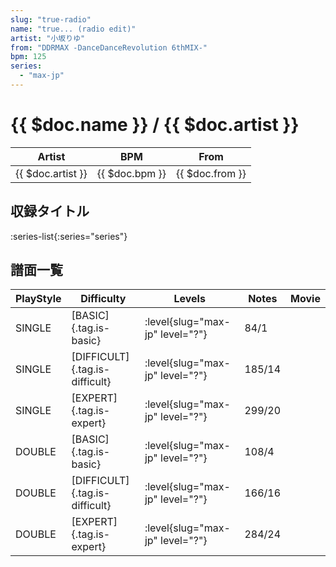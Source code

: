 ```yaml
---
slug: "true-radio"
name: "true... (radio edit)"
artist: "小坂りゆ"
from: "DDRMAX -DanceDanceRevolution 6thMIX-"
bpm: 125
series:
  - "max-jp"
---
```


# {{ $doc.name }} / {{ $doc.artist }}

|Artist|BPM|From|
|------|---|----|
|{{ $doc.artist }}|{{ $doc.bpm }}|{{ $doc.from }}|

## 収録タイトル

:series-list{:series="series"}

## 譜面一覧

|PlayStyle|Difficulty|Levels|Notes|Movie|
|---------|----------|------|-----|-----|
|SINGLE|[BASIC]{.tag.is-basic}|:level{slug="max-jp" level="?"}|84/1||
|SINGLE|[DIFFICULT]{.tag.is-difficult}|:level{slug="max-jp" level="?"}|185/14||
|SINGLE|[EXPERT]{.tag.is-expert}|:level{slug="max-jp" level="?"}|299/20||
|DOUBLE|[BASIC]{.tag.is-basic}|:level{slug="max-jp" level="?"}|108/4||
|DOUBLE|[DIFFICULT]{.tag.is-difficult}|:level{slug="max-jp" level="?"}|166/16||
|DOUBLE|[EXPERT]{.tag.is-expert}|:level{slug="max-jp" level="?"}|284/24||
